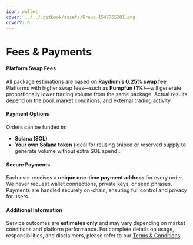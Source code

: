 ```yaml
---
icon: wallet
cover: ../../.gitbook/assets/Group 1547765201.png
coverY: 0
---
```


# Fees & Payments

#### Platform Swap Fees

All package estimations are based on **Raydium’s 0.25% swap fee**. Platforms with higher swap fees—such as **Pumpfun (1%)**—will generate proportionally lower trading volume from the same package. Actual results depend on the pool, market conditions, and external trading activity.

#### Payment Options

Orders can be funded in:

* **Solana (SOL)**
* **Your own Solana token** (ideal for reusing sniped or reserved supply to generate volume without extra SOL spend).

#### Secure Payments

Each user receives a **unique one-time payment address** for every order. We never request wallet connections, private keys, or seed phrases. Payments are handled securely on-chain, ensuring full control and privacy for users.

#### Additional Information

Service outcomes are **estimates only** and may vary depending on market conditions and platform performance. For complete details on usage, responsibilities, and disclaimers, please refer to our [Terms & Conditions](https://www.chartup.io/terms-conditions?utm_source=chatgpt.com).
